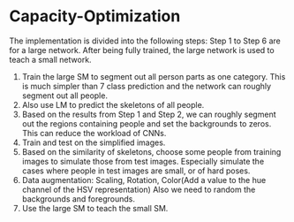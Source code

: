 # Capacity-Optimization

The implementation is divided into the following steps:
Step 1 to Step 6 are for a large network. After being fully trained, the large network is used to teach a small network.
1. Train the large SM to segment out all person parts as one category. This is much simpler than 7 class prediction and the network can roughly segment out all people.
2. Also use LM to predict the skeletons of all people.
3. Based on the results from Step 1 and Step 2, we can roughly segment out the regions containing people and set the backgrounds to zeros. This can reduce the workload of CNNs. 
4. Train and test on the simplified images.
5. Based on the similarity of skeletons, choose some people from training images to simulate those from test images. Especially simulate the cases where people in test images are small, or of hard poses.
6. Data augmentation: Scaling, Rotation, Color(Add a value to the hue channel of the HSV representation) Also we need to random the backgrounds and foregrounds.
7. Use the large SM to teach the small SM. 
